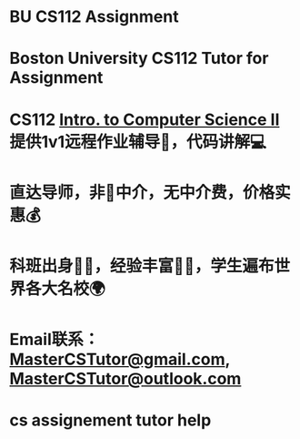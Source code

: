 # BU CS112 Assignment

# Boston University CS112 Tutor for Assignment

# CS112 [Intro. to Computer Science II](https://www.cs.bu.edu/courses/cs112/) 提供1v1远程作业辅导📖，代码讲解💻

# 直达导师，非🚫中介，无中介费，价格实惠💰

# 科班出身🧑‍🏫，经验丰富🧑‍🎓，学生遍布世界各大名校🌍

# Email联系：MasterCSTutor@gmail.com, MasterCSTutor@outlook.com

# cs assignement tutor help
